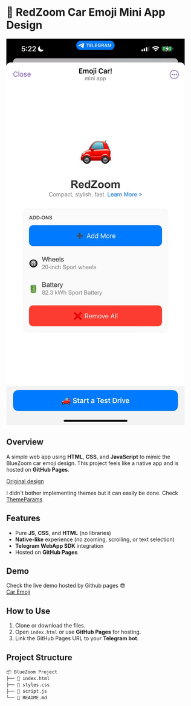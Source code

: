 # 🚗 RedZoom Car Emoji Mini App Design

![BlueZoom Car Preview](./preview.png)

## Overview
A simple web app using **HTML**, **CSS**, and **JavaScript** to mimic the BlueZoom car emoji design. This project feels like a native app and is hosted on **GitHub Pages**.

[Original design](https://core.telegram.org/file/400780400851/2/6GwDkk6T-aY.416569/b591d589108b487d63)

I didn't bother implementing themes but it can easily be done. Check [ThemeParams](https://core.telegram.org/bots/webapps#themeparams)

## Features
- Pure **JS**, **CSS**, and **HTML** (no libraries)
- **Native-like** experience (no zooming, scrolling, or text selection)
- **Telegram WebApp SDK** integration
- Hosted on **GitHub Pages**

## Demo
Check the live demo hosted by Github pages 😎  
[Car Emoji](https://t.me/CarEmojiBot)

## How to Use
1. Clone or download the files.
2. Open `index.html` or use **GitHub Pages** for hosting.
3. Link the GitHub Pages URL to your **Telegram bot**.

## Project Structure
```bash
📦 BlueZoom Project
├── 📜 index.html
├── 📜 styles.css
├── 📜 script.js
└── 📜 README.md
